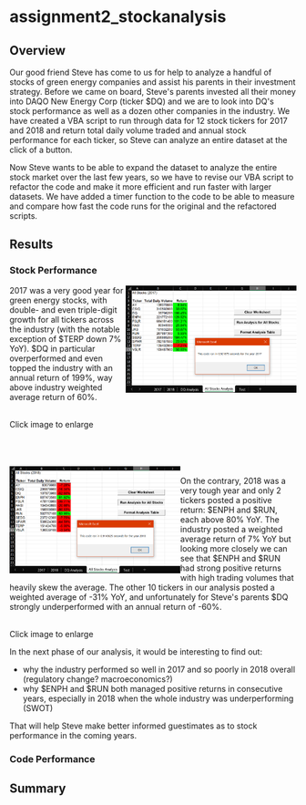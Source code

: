 # assignment2_stockanalysis

## Overview

Our good friend Steve has come to us for help to analyze a handful of stocks of green energy companies and assist his parents in their investment strategy. Before we came on board, Steve's parents invested all their money into DAQO New Energy Corp (ticker $DQ) and we are to look into DQ's stock performance as well as a dozen other companies in the industry. We have created a VBA script to run through data for 12 stock tickers for 2017 and 2018 and return total daily volume traded and annual stock performance for each ticker, so Steve can analyze an entire dataset at the click of a button.

Now Steve wants to be able to expand the dataset to analyze the entire stock market over the last few years, so we have to revise our VBA script to refactor the code and make it more efficient and run faster with larger datasets. We have added a timer function to the code to be able to measure and compare how fast the code runs for the original and the refactored scripts.

## Results

### Stock Performance

<img align="right" src="Resources/2017.png" width="300">
2017 was a very good year for green energy stocks, with double- and even triple-digit growth for all tickers across the industry (with the notable exception of $TERP down 7% YoY). $DQ in particular overperformed and even topped the industry with an annual return of 199%, way above industry weighted average return of 60%.

<br> Click image to enlarge

<br>

<br>

<br>

<img align="left" vertical-align="top" src="Resources/2018.png" width="300">
<br> On the contrary, 2018 was a very tough year and only 2 tickers posted a positive return: $ENPH and $RUN, each above 80% YoY. The industry posted a weighted average return of 7% YoY but looking more closely we can see that $ENPH and $RUN had strong positive returns with high trading volumes that heavily skew the average. The other 10 tickers in our analysis posted a weighted average of -31% YoY, and unfortunately for Steve's parents $DQ strongly underperformed with an annual return of -60%.

<br> Click image to enlarge

In the next phase of our analysis, it would be interesting to find out:
- why the industry performed so well in 2017 and so poorly in 2018 overall (regulatory change? macroeconomics?)
- why $ENPH and $RUN both managed positive returns in consecutive years, especially in 2018 when the whole industry was underperforming (SWOT)

That will help Steve make better informed guestimates as to stock performance in the coming years.

### Code Performance



## Summary

